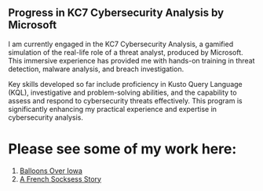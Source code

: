 ## Progress in KC7 Cybersecurity Analysis by Microsoft
I am currently engaged in the KC7 Cybersecurity Analysis, a gamified simulation of the real-life role of a threat analyst, produced by Microsoft. This immersive experience has provided me with hands-on training in threat detection, malware analysis, and breach investigation. 

Key skills developed so far include proficiency in Kusto Query Language (KQL), investigative and problem-solving abilities, and the capability to assess and respond to cybersecurity threats effectively. This program is significantly enhancing my practical experience and expertise in cybersecurity analysis.

# Please see some of my work here:
1. [Balloons Over Iowa](/kc7/balloons.md)
2. [A French Socksess Story](/kc7/socks.md) 
